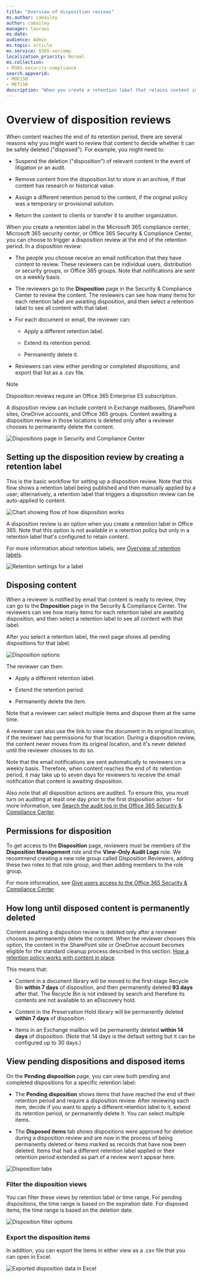 ```yaml
---
title: "Overview of disposition reviews"
ms.author: cabailey
author: cabailey
manager: laurawi
ms.date: 
audience: Admin
ms.topic: article
ms.service: O365-seccomp
localization_priority: Normal
ms.collection: 
- M365-security-compliance
search.appverid: 
- MOE150
- MET150
description: "When you create a retention label that retains content in Microsoft 365, you can choose to trigger a disposition review at the end of the retention period."
---
```


# Overview of disposition reviews

When content reaches the end of its retention period, there are several reasons why you might want to review that content to decide whether it can be safely deleted ("disposed"). For example, you might need to:
  
- Suspend the deletion ("disposition") of relevant content in the event of litigation or an audit.
    
- Remove content from the disposition list to store in an archive, if that content has research or historical value.
    
- Assign a different retention period to the content, if the original policy was a temporary or provisional solution.
    
- Return the content to clients or transfer it to another organization.
    
When you create a retention label in the Microsoft 365 compliance center, Microsoft 365 security center, or Office 365 Security & Compliance Center, you can choose to trigger a disposition review at the end of the retention period. In a disposition review:
  
- The people you choose receive an email notification that they have content to review. These reviewers can be individual users, distribution or security groups, or Office 365 groups. Note that notifications are sent on a weekly basis.
    
- The reviewers go to the **Disposition** page in the Security &amp; Compliance Center to review the content. The reviewers can see how many items for each retention label are awaiting disposition, and then select a retention label to see all content with that label.
    
- For each document or email, the reviewer can:
    
  - Apply a different retention label.
    
  - Extend its retention period.
    
  - Permanently delete it.
    
- Reviewers can view either pending or completed dispositions, and export that list as a .csv file.

> [!NOTE]
> Disposition reviews require an Office 365 Enterprise E5 subscription.
  
A disposition review can include content in Exchange mailboxes, SharePoint sites, OneDrive accounts, and Office 365 groups. Content awaiting a disposition review in those locations is deleted only after a reviewer chooses to permanently delete the content.
  
![Dispositions page in Security and Compliance Center](media/Retention-Dispositions-v2-page.png)

## Setting up the disposition review by creating a retention label

This is the basic workflow for setting up a disposition review. Note that this flow shows a retention label being published and then manually applied by a user; alternatively, a retention label that triggers a disposition review can be auto-applied to content.
  
![Chart showing flow of how disposition works](media/5fb3f33a-cb53-468c-becc-6dda0ec52778.png)
  
A disposition review is an option when you create a retention label in Office 365. Note that this option is not available in a retention policy but only in a retention label that's configured to retain content.
  
For more information about retention labels, see [Overview of retention labels](labels.md).
  
![Retention settings for a label](media/a16dd202-8862-40ac-80ff-6fee974de5da.png)
  
## Disposing content

When a reviewer is notified by email that content is ready to review, they can go to the **Disposition** page in the Security &amp; Compliance Center. The reviewers can see how many items for each retention label are awaiting disposition, and then select a retention label to see all content with that label.

After you select a retention label, the next page shows all pending dispositions for that label.

![Disposition options](media/Retention-Disposition-options-v2.png)

The reviewer can then: 
  
- Apply a different retention label.
    
- Extend the retention period.
    
- Permanently delete the item.

Note that a reviewer can select multiple items and dispose them at the same time.
    
A reviewer can also use the link to view the document in its original location, if the reviewer has permissions for that location. During a disposition review, the content never moves from its original location, and it's never deleted until the reviewer chooses to do so.
  
Note that the email notifications are sent automatically to reviewers on a weekly basis. Therefore, when content reaches the end of its retention period, it may take up to seven days for reviewers to receive the email notification that content is awaiting disposition.
  
Also note that all disposition actions are audited. To ensure this, you must turn on auditing at least one day prior to the first disposition action - for more information, see [Search the audit log in the Office 365 Security &amp; Compliance Center](search-the-audit-log-in-security-and-compliance.md). 
  
## Permissions for disposition

To get access to the **Disposition** page, reviewers must be members of the **Disposition Management** role and the **View-Only Audit Logs** role. We recommend creating a new role group called Disposition Reviewers, adding these two roles to that role group, and then adding members to the role group. 
  
For more information, see [Give users access to the Office 365 Security &amp; Compliance Center](../security/office-365-security/grant-access-to-the-security-and-compliance-center.md)
  
## How long until disposed content is permanently deleted

Content awaiting a disposition review is deleted only after a reviewer chooses to permanently delete the content. When the reviewer chooses this option, the content in the SharePoint site or OneDrive account becomes eligible for the standard cleanup process described in this section: [How a retention policy works with content in place](retention-policies.md#how-a-retention-policy-works-with-content-in-place).
  
This means that:
  
- Content in a document library will be moved to the first-stage Recycle Bin **within 7 days** of disposition, and then permanently deleted **93 days** after that. The Recycle Bin is not indexed by search and therefore its contents are not available to an eDiscovery hold.

- Content in the Preservation Hold library will be permanently deleted **within 7 days** of disposition.

- Items in an Exchange mailbox will be permanently deleted **within 14 days** of disposition. (Note that 14 days is the default setting but it can be configured up to 30 days.)
    
## View pending dispositions and disposed items

On the **Pending disposition** page, you can view both pending and completed dispositions for a specific retention label: 
  
- The **Pending disposition** shows items that have reached the end of their retention period and require a disposition review. After reviewing each item, decide if you want to apply a different retention label to it, extend its retention period, or permanently delete it. You can select multiple items.
    
- The **Disposed items** tab shows dispositions were approved for deletion during a disposition review and are now in the process of being permanently deleted or items marked as records that have now been deleted. Items that had a different retention label applied or their retention period extended as part of a review won't appear here.

![Disposition tabs](media/Retention-Disposition-tabs.png)
    
### Filter the disposition views

You can filter these views by retention label or time range. For pending dispositions, the time range is based on the expiration date. For disposed items, the time range is based on the deletion date.
  
![Disposition filter options](media/Retention-filter-options.png)

### Export the disposition items

In addition, you can export the items in either view as a .csv file that you can open in Excel.
  
![Exported disposition data in Excel](media/08e3bc09-b132-47b4-a051-a590b697e725.png)
  


